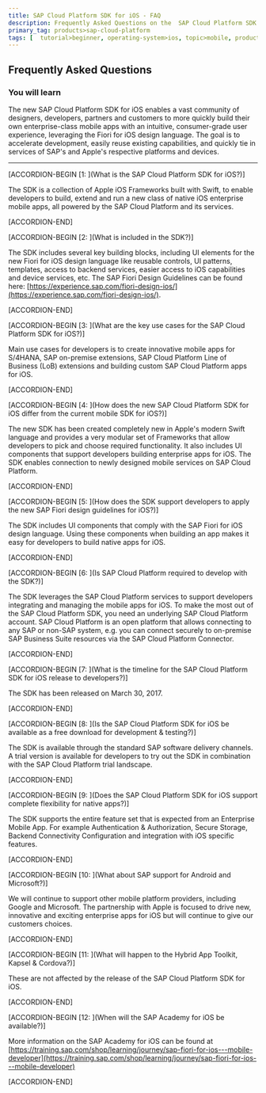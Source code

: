 ```yaml
---
title: SAP Cloud Platform SDK for iOS - FAQ
description: Frequently Asked Questions on the  SAP Cloud Platform SDK for iOS
primary_tag: products>sap-cloud-platform
tags: [  tutorial>beginner, operating-system>ios, topic>mobile, products>sap-cloud-platform ]
---
```



## Frequently Asked Questions
### You will learn  
The new SAP Cloud Platform SDK for iOS enables a vast community of designers, developers, partners and customers to more quickly build their own enterprise-class mobile apps with an intuitive, consumer-grade user experience, leveraging the Fiori for iOS design language. The goal is to accelerate development, easily reuse existing capabilities, and quickly tie in services of SAP's and Apple's respective platforms and devices.

---

[ACCORDION-BEGIN [1: ](What is the SAP Cloud Platform SDK for iOS?)]

The SDK is a collection of Apple iOS Frameworks built with Swift, to enable developers to build, extend and run a new class of native iOS enterprise mobile apps, all powered by the SAP Cloud Platform and its services.


[ACCORDION-END]

[ACCORDION-BEGIN [2: ](What is included in the SDK?)]

The SDK includes several key building blocks, including UI elements for the new Fiori for iOS design language like reusable controls, UI patterns, templates, access to backend services, easier access to iOS capabilities and device services, etc. The SAP Fiori Design Guidelines can be found here: [https://experience.sap.com/fiori-design-ios/](https://experience.sap.com/fiori-design-ios/).


[ACCORDION-END]


[ACCORDION-BEGIN [3: ](What are the key use cases for the SAP Cloud Platform SDK for iOS?)]

Main use cases for developers is to create innovative mobile apps for S/4HANA, SAP on-premise extensions, SAP Cloud Platform Line of Business (LoB) extensions and building custom SAP Cloud Platform apps for iOS.


[ACCORDION-END]

[ACCORDION-BEGIN [4: ](How does the new SAP Cloud Platform SDK for iOS differ from the current mobile SDK for iOS?)]

The new SDK has been created completely new in Apple's modern Swift language and provides a very modular set of Frameworks that allow developers to pick and choose required functionality. It also includes UI components that support developers building enterprise apps for iOS.  The SDK enables connection to newly designed mobile services on SAP Cloud Platform.


[ACCORDION-END]

[ACCORDION-BEGIN [5: ](How does the SDK support developers to apply the new SAP Fiori design guidelines for iOS?)]

The SDK includes UI components that comply with the SAP Fiori for iOS design language. Using these components when building an app makes it easy for developers to build native apps for iOS.


[ACCORDION-END]

[ACCORDION-BEGIN [6: ](Is SAP Cloud Platform required to develop with the SDK?)]

The SDK leverages the SAP Cloud Platform services to support developers integrating and managing the mobile apps for iOS. To make the most out of the SAP Cloud Platform SDK, you need an underlying SAP Cloud Platform account. SAP Cloud Platform is an open platform that allows connecting to any SAP or non-SAP system, e.g. you can connect securely to on-premise SAP Business Suite resources via the SAP Cloud Platform Connector.


[ACCORDION-END]

[ACCORDION-BEGIN [7: ](What is the timeline for the SAP Cloud Platform SDK for iOS release to developers?)]

The SDK has been released on March 30, 2017.


[ACCORDION-END]

[ACCORDION-BEGIN [8: ](Is the SAP Cloud Platform SDK for iOS be available as a free download for development & testing?)]

The SDK is available through the standard SAP software delivery channels. A trial version is available for developers to try out the SDK in combination with the SAP Cloud Platform trial landscape.


[ACCORDION-END]

[ACCORDION-BEGIN [9: ](Does the SAP Cloud Platform SDK for iOS support complete flexibility for native apps?)]

The SDK supports the entire feature set that is expected from an Enterprise Mobile App. For example Authentication & Authorization, Secure Storage, Backend Connectivity Configuration and integration with iOS specific features.


[ACCORDION-END]

[ACCORDION-BEGIN [10: ](What about SAP support for Android and Microsoft?)]

We will continue to support other mobile platform providers, including Google and Microsoft. The partnership with Apple is focused to drive new, innovative and exciting enterprise apps for iOS but will continue to give our customers choices.


[ACCORDION-END]

[ACCORDION-BEGIN [11: ](What will happen to the Hybrid App Toolkit, Kapsel & Cordova?)]

These are not affected by the release of the SAP Cloud Platform SDK for iOS.


[ACCORDION-END]

[ACCORDION-BEGIN [12: ](When will the SAP Academy for iOS be available?)]

More information on the SAP Academy for iOS can be found at [https://training.sap.com/shop/learning/journey/sap-fiori-for-ios---mobile-developer](https://training.sap.com/shop/learning/journey/sap-fiori-for-ios---mobile-developer)


[ACCORDION-END]
